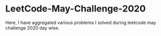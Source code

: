 # LeetCode-May-Challenge-2020
Here, I have aggregated various problems I solved during leetcode may challenge 2020 day wise.
